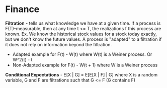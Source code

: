 # Finance
**Filtration** - tells us what knowledge we have at a given time. If a process is F(T)-measurable, then at any time t <= T, the realizations f this process are known.
Ex. We know the historical stock values for a stock today exactly, but we don't know the future values.
A process is "adapted" to a filtration if it does not rely on information beyond the filtration.
* Adapted example for F(t) - W(t) where W(t) is a Weiner process. Or W^2(t) - t
* Non-Adapted example for F(t) - W(t + 1) where W is a Weiner process

**Conditional Expectations** - E[X | G] = E[E[X | F] | G] where X is a random variable, G and F are filtrations such that G <= F (G contains F)
